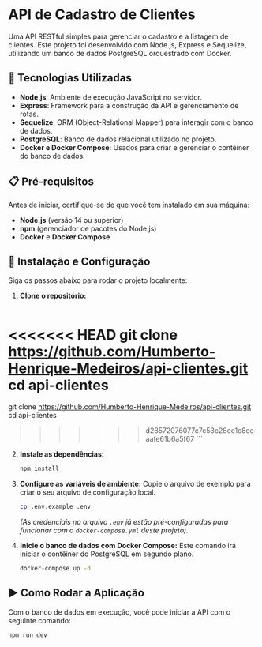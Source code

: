 # API de Cadastro de Clientes

Uma API RESTful simples para gerenciar o cadastro e a listagem de clientes. Este projeto foi desenvolvido com Node.js, Express e Sequelize, utilizando um banco de dados PostgreSQL orquestrado com Docker.

## 🚀 Tecnologias Utilizadas

* **Node.js**: Ambiente de execução JavaScript no servidor.
* **Express**: Framework para a construção da API e gerenciamento de rotas.
* **Sequelize**: ORM (Object-Relational Mapper) para interagir com o banco de dados.
* **PostgreSQL**: Banco de dados relacional utilizado no projeto.
* **Docker e Docker Compose**: Usados para criar e gerenciar o contêiner do banco de dados.

## 📋 Pré-requisitos

Antes de iniciar, certifique-se de que você tem instalado em sua máquina:

* **Node.js** (versão 14 ou superior)
* **npm** (gerenciador de pacotes do Node.js)
* **Docker** e **Docker Compose**

## 🔧 Instalação e Configuração

Siga os passos abaixo para rodar o projeto localmente:

1.  **Clone o repositório:**
    ```bash
<<<<<<< HEAD
    git clone https://github.com/Humberto-Henrique-Medeiros/api-clientes.git
    cd api-clientes
=======
git clone https://github.com/Humberto-Henrique-Medeiros/api-clientes.git
cd api-clientes
>>>>>>> d28572076077c7c53c28ee1c8ceaafe61b6a5f67
    ```

2.  **Instale as dependências:**
    ```bash
    npm install
    ```

3.  **Configure as variáveis de ambiente:**
    Copie o arquivo de exemplo para criar o seu arquivo de configuração local.
    ```bash
    cp .env.example .env
    ```
    *(As credenciais no arquivo `.env` já estão pré-configuradas para funcionar com o `docker-compose.yml` deste projeto).*

4.  **Inicie o banco de dados com Docker Compose:**
    Este comando irá iniciar o contêiner do PostgreSQL em segundo plano.
    ```bash
    docker-compose up -d
    ```

## ▶️ Como Rodar a Aplicação

Com o banco de dados em execução, você pode iniciar a API com o seguinte comando:

```bash
npm run dev
